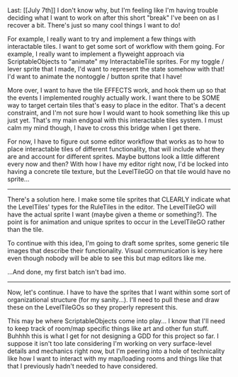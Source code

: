 Last: [[July 7th]]
I don't know why, but I'm feeling like I'm having trouble deciding what I want to work on after this short "break" I've been on as I recover a bit. There's just so many cool things I want to do!

For example, I really want to try and implement a few things with interactable tiles. I want to get some sort of workflow with them going. For example, I really want to implement a flyweight approach via ScriptableObjects to "animate" my InteractableTile sprites. For my toggle / lever sprite that I made, I'd want to represent the state somehow with that!
I'd want to animate the nontoggle / button sprite that I have!

More over, I want to have the tile EFFECTS work, and hook them up so that the events I implemented roughly actually work. I want there to be SOME way to target certain tiles that's easy to place in the editor. That's a decent constraint, and I'm not sure how I would want to hook something like this up just yet. That's my main endgoal with this interactable tiles system. I must calm my mind though, I have to cross this bridge when I get there.

For now, I have to figure out some editor workflow that works as to how to place interactable tiles of different functionality, that will include what they are and account for different sprites. Maybe buttons look a little different every now and then? With how I have my editor right now, I'd be locked into having a concrete tile texture, but the LevelTileGO on that tile would have no sprite...

---

There's a solution here. I make some tile sprites that CLEARLY indicate what the LevelTiles' types for the RuleTiles in the editor. The LevelTileGO will have the actual sprite I want (maybe given a theme or something?).
The point is for animation and unique sprites to occur in the LevelTileGO rather than the tile.

To continue with this idea, I'm going to draft some sprites, some generic tile images that describe their functionality. Visual communication is key here even though nobody will be able to see this but map editors like me.

...And done, my first batch isn't bad imo.

---

Now, let's continue. I have to have the sprites that I want within some sort of organizational structure (for my sanity...). I'll need to pull these and draw these on the LevelTileGOs so they properly represent this.

This may be where ScriptableObjects come into play... I know that I'll need to keep track of room/map specific things like art and other fun stuff. Buhhhh this is what I get for not designing a GDD for this project so far. I suppose it isn't too late considering I'm working on very surface-level details and mechanics right now, but I'm peering into a hole of technicality like how I want to interact with my map/loading rooms and things like that that I previously hadn't needed to have considered. 